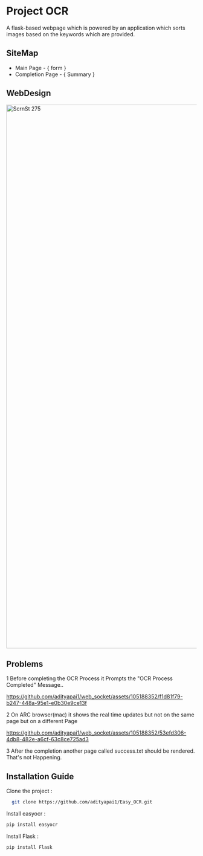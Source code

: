 
# Project OCR 

A flask-based webpage which is powered by an application which sorts images based on the keywords which are provided.





## SiteMap

- Main Page - { form }
- Completion Page - { Summary }


## WebDesign
<img width="1440" alt="ScrnSt  275" src="https://github.com/adityapai1/web_socket/assets/105188352/d381ec05-b8be-4629-b016-b9c3fd23e830">

## Problems

1 Before completing the OCR Process it Prompts the "OCR Process Completed" Message..

https://github.com/adityapai1/web_socket/assets/105188352/f1d81f79-b247-448a-95e1-e0b30e9ce13f


2  On ARC browser(mac) it shows the real time updates but not on the same page but on a different Page


https://github.com/adityapai1/web_socket/assets/105188352/53efd306-4db8-482e-a6cf-63c8ce725ad3

3 After the completion another page called success.txt should be rendered. That's not Happening.



## Installation Guide

Clone the project : 

```bash
  git clone https://github.com/adityapai1/Easy_OCR.git
```


Install easyocr : 

```bash
pip install easyocr
```


Install Flask : 

```bash
pip install Flask
```




